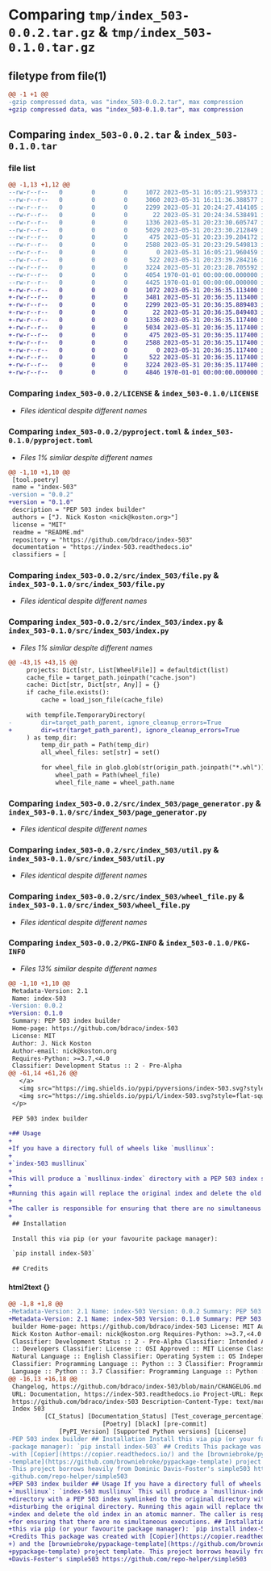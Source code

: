 # Comparing `tmp/index_503-0.0.2.tar.gz` & `tmp/index_503-0.1.0.tar.gz`

## filetype from file(1)

```diff
@@ -1 +1 @@
-gzip compressed data, was "index_503-0.0.2.tar", max compression
+gzip compressed data, was "index_503-0.1.0.tar", max compression
```

## Comparing `index_503-0.0.2.tar` & `index_503-0.1.0.tar`

### file list

```diff
@@ -1,13 +1,12 @@
--rw-r--r--   0        0        0     1072 2023-05-31 16:05:21.959373 index_503-0.0.2/LICENSE
--rw-r--r--   0        0        0     3060 2023-05-31 16:11:36.388577 index_503-0.0.2/README.md
--rw-r--r--   0        0        0     2299 2023-05-31 20:24:27.414105 index_503-0.0.2/pyproject.toml
--rw-r--r--   0        0        0       22 2023-05-31 20:24:34.538491 index_503-0.0.2/src/index_503/__init__.py
--rw-r--r--   0        0        0     1336 2023-05-31 20:23:30.605747 index_503-0.0.2/src/index_503/file.py
--rw-r--r--   0        0        0     5029 2023-05-31 20:23:30.212849 index_503-0.0.2/src/index_503/index.py
--rw-r--r--   0        0        0      475 2023-05-31 20:23:39.284172 index_503-0.0.2/src/index_503/main.py
--rw-r--r--   0        0        0     2588 2023-05-31 20:23:29.549813 index_503-0.0.2/src/index_503/page_generator.py
--rw-r--r--   0        0        0        0 2023-05-31 16:05:21.960459 index_503-0.0.2/src/index_503/py.typed
--rw-r--r--   0        0        0      522 2023-05-31 20:23:39.284216 index_503-0.0.2/src/index_503/util.py
--rw-r--r--   0        0        0     3224 2023-05-31 20:23:28.705592 index_503-0.0.2/src/index_503/wheel_file.py
--rw-r--r--   0        0        0     4054 1970-01-01 00:00:00.000000 index_503-0.0.2/setup.py
--rw-r--r--   0        0        0     4425 1970-01-01 00:00:00.000000 index_503-0.0.2/PKG-INFO
+-rw-r--r--   0        0        0     1072 2023-05-31 20:36:35.113400 index_503-0.1.0/LICENSE
+-rw-r--r--   0        0        0     3481 2023-05-31 20:36:35.113400 index_503-0.1.0/README.md
+-rw-r--r--   0        0        0     2299 2023-05-31 20:36:35.889403 index_503-0.1.0/pyproject.toml
+-rw-r--r--   0        0        0       22 2023-05-31 20:36:35.849403 index_503-0.1.0/src/index_503/__init__.py
+-rw-r--r--   0        0        0     1336 2023-05-31 20:36:35.117400 index_503-0.1.0/src/index_503/file.py
+-rw-r--r--   0        0        0     5034 2023-05-31 20:36:35.117400 index_503-0.1.0/src/index_503/index.py
+-rw-r--r--   0        0        0      475 2023-05-31 20:36:35.117400 index_503-0.1.0/src/index_503/main.py
+-rw-r--r--   0        0        0     2588 2023-05-31 20:36:35.117400 index_503-0.1.0/src/index_503/page_generator.py
+-rw-r--r--   0        0        0        0 2023-05-31 20:36:35.117400 index_503-0.1.0/src/index_503/py.typed
+-rw-r--r--   0        0        0      522 2023-05-31 20:36:35.117400 index_503-0.1.0/src/index_503/util.py
+-rw-r--r--   0        0        0     3224 2023-05-31 20:36:35.117400 index_503-0.1.0/src/index_503/wheel_file.py
+-rw-r--r--   0        0        0     4846 1970-01-01 00:00:00.000000 index_503-0.1.0/PKG-INFO
```

### Comparing `index_503-0.0.2/LICENSE` & `index_503-0.1.0/LICENSE`

 * *Files identical despite different names*

### Comparing `index_503-0.0.2/pyproject.toml` & `index_503-0.1.0/pyproject.toml`

 * *Files 1% similar despite different names*

```diff
@@ -1,10 +1,10 @@
 [tool.poetry]
 name = "index-503"
-version = "0.0.2"
+version = "0.1.0"
 description = "PEP 503 index builder"
 authors = ["J. Nick Koston <nick@koston.org>"]
 license = "MIT"
 readme = "README.md"
 repository = "https://github.com/bdraco/index-503"
 documentation = "https://index-503.readthedocs.io"
 classifiers = [
```

### Comparing `index_503-0.0.2/src/index_503/file.py` & `index_503-0.1.0/src/index_503/file.py`

 * *Files identical despite different names*

### Comparing `index_503-0.0.2/src/index_503/index.py` & `index_503-0.1.0/src/index_503/index.py`

 * *Files 1% similar despite different names*

```diff
@@ -43,15 +43,15 @@
     projects: Dict[str, List[WheelFile]] = defaultdict(list)
     cache_file = target_path.joinpath("cache.json")
     cache: Dict[str, Dict[str, Any]] = {}
     if cache_file.exists():
         cache = load_json_file(cache_file)
 
     with tempfile.TemporaryDirectory(
-        dir=target_path_parent, ignore_cleanup_errors=True
+        dir=str(target_path_parent), ignore_cleanup_errors=True
     ) as temp_dir:
         temp_dir_path = Path(temp_dir)
         all_wheel_files: set[str] = set()
 
         for wheel_file in glob.glob(str(origin_path.joinpath("*.whl"))):
             wheel_path = Path(wheel_file)
             wheel_file_name = wheel_path.name
```

### Comparing `index_503-0.0.2/src/index_503/page_generator.py` & `index_503-0.1.0/src/index_503/page_generator.py`

 * *Files identical despite different names*

### Comparing `index_503-0.0.2/src/index_503/util.py` & `index_503-0.1.0/src/index_503/util.py`

 * *Files identical despite different names*

### Comparing `index_503-0.0.2/src/index_503/wheel_file.py` & `index_503-0.1.0/src/index_503/wheel_file.py`

 * *Files identical despite different names*

### Comparing `index_503-0.0.2/PKG-INFO` & `index_503-0.1.0/PKG-INFO`

 * *Files 13% similar despite different names*

```diff
@@ -1,10 +1,10 @@
 Metadata-Version: 2.1
 Name: index-503
-Version: 0.0.2
+Version: 0.1.0
 Summary: PEP 503 index builder
 Home-page: https://github.com/bdraco/index-503
 License: MIT
 Author: J. Nick Koston
 Author-email: nick@koston.org
 Requires-Python: >=3.7,<4.0
 Classifier: Development Status :: 2 - Pre-Alpha
@@ -61,14 +61,26 @@
   </a>
   <img src="https://img.shields.io/pypi/pyversions/index-503.svg?style=flat-square&logo=python&amp;logoColor=fff" alt="Supported Python versions">
   <img src="https://img.shields.io/pypi/l/index-503.svg?style=flat-square" alt="License">
 </p>
 
 PEP 503 index builder
 
+## Usage
+
+If you have a directory full of wheels like `musllinux`:
+
+`index-503 musllinux`
+
+This will produce a `musllinux-index` directory with a PEP 503 index symlinked to the original directory without disturbing the original directory.
+
+Running this again will replace the original index and delete the old index in an atomic manner.
+
+The caller is responsible for ensuring that there are no simultaneous executions.
+
 ## Installation
 
 Install this via pip (or your favourite package manager):
 
 `pip install index-503`
 
 ## Credits
```

#### html2text {}

```diff
@@ -1,8 +1,8 @@
-Metadata-Version: 2.1 Name: index-503 Version: 0.0.2 Summary: PEP 503 index
+Metadata-Version: 2.1 Name: index-503 Version: 0.1.0 Summary: PEP 503 index
 builder Home-page: https://github.com/bdraco/index-503 License: MIT Author: J.
 Nick Koston Author-email: nick@koston.org Requires-Python: >=3.7,<4.0
 Classifier: Development Status :: 2 - Pre-Alpha Classifier: Intended Audience
 :: Developers Classifier: License :: OSI Approved :: MIT License Classifier:
 Natural Language :: English Classifier: Operating System :: OS Independent
 Classifier: Programming Language :: Python :: 3 Classifier: Programming
 Language :: Python :: 3.7 Classifier: Programming Language :: Python :: 3.8
@@ -16,13 +16,18 @@
 Changelog, https://github.com/bdraco/index-503/blob/main/CHANGELOG.md Project-
 URL: Documentation, https://index-503.readthedocs.io Project-URL: Repository,
 https://github.com/bdraco/index-503 Description-Content-Type: text/markdown #
 Index 503
          [CI_Status] [Documentation_Status] [Test_coverage_percentage]
                          [Poetry] [black] [pre-commit]
              [PyPI_Version] [Supported Python versions] [License]
-PEP 503 index builder ## Installation Install this via pip (or your favourite
-package manager): `pip install index-503` ## Credits This package was created
-with [Copier](https://copier.readthedocs.io/) and the [browniebroke/pypackage-
-template](https://github.com/browniebroke/pypackage-template) project template.
-This project borrows heavily from Dominic Davis-Foster's simple503 https://
-github.com/repo-helper/simple503
+PEP 503 index builder ## Usage If you have a directory full of wheels like
+`musllinux`: `index-503 musllinux` This will produce a `musllinux-index`
+directory with a PEP 503 index symlinked to the original directory without
+disturbing the original directory. Running this again will replace the original
+index and delete the old index in an atomic manner. The caller is responsible
+for ensuring that there are no simultaneous executions. ## Installation Install
+this via pip (or your favourite package manager): `pip install index-503` ##
+Credits This package was created with [Copier](https://copier.readthedocs.io/
+) and the [browniebroke/pypackage-template](https://github.com/browniebroke/
+pypackage-template) project template. This project borrows heavily from Dominic
+Davis-Foster's simple503 https://github.com/repo-helper/simple503
```

